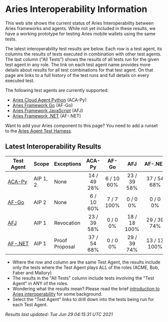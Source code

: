 # Aries Interoperability Information


This web site shows the current status of Aries Interoperability between Aries frameworks and agents. While
not yet included in these results, we have a working prototype for testing Aries mobile wallets using the
same tests.

The latest interoperability test results are below. Each row is a test agent, its columns
the results of tests executed in combination with other test agents.
The last column ("All Tests") shows the results of all tests run for the given test agent in any role. The link on each test
agent name provides more details about results for all test combinations for that test agent. On
that page are links to a full history of the test runs and full details on every executed test. 

The following test agents are currently supported:

- [Aries Cloud Agent Python](https://github.com/hyperledger/aries-cloudagent-python) (ACA-Py)
- [Aries Framework Go](https://github.com/hyperledger/aries-framework-go) (AF-Go)
- [Aries Framework JavaScript](https://github.com/hyperledger/aries-framework-javascript) (AFJ)
- [Aries Framework .NET](https://github.com/hyperledger/aries-framework-dotnet) (AF-.NET)

Want to add your Aries component to this page? You need to add a runset to the
[Aries Agent Test Harness](https://github.com/hyperledger/aries-agent-test-harness).

## Latest Interoperability Results

| Test Agent | Scope | Exceptions | ACA-Py | AF-Go | AFJ | AF-.NET | **All Tests** |
| ----- | ----- | ----- | :----: | :----: | :----: | :----: | :----: |
| [ACA-Py](acapy.md)| AIP 1, 2 | None | 14 / 49<br>28% | 6 / 10<br>60% | 23 / 39<br>58% | 37 / 54<br>68% | **70 / 139<br>50%** |
| [AF-Go](afgo.md)| AIP 2 | None | 6 / 10<br>60% | 7 / 7<br>100% | 0 / 0<br>0% | 0 / 0<br>0% | **13 / 17<br>76%** |
| [AFJ](javascript.md)| AIP 1 | Revocation | 23 / 39<br>58% | 0 / 0<br>0% | 18 / 18<br>100% | 29 / 39<br>74% | **60 / 83<br>72%** |
| [AF-.NET](dotnet.md)| AIP 1 | Proof Proposal | 37 / 54<br>68% | 0 / 0<br>0% | 29 / 39<br>74% | 13 / 13<br>100% | **69 / 93<br>74%** |

- Where the row and column are the same Test Agent, the results include only the tests where the Test Agent plays ALL of the roles (ACME, Bob, Faber and Mallory)
- The results in the "All Tests" column include tests involving the "Test Agent" in ANY of the roles.
- Wondering what the results mean? Please read the brief [introduction to Aries interoperability](aries-interop-intro.md) for some background.
- Select the "Test Agent" links to drill down into the tests being run for each Test Agent.


*Results last updated: Tue Jun 29 04:15:31 UTC 2021*

